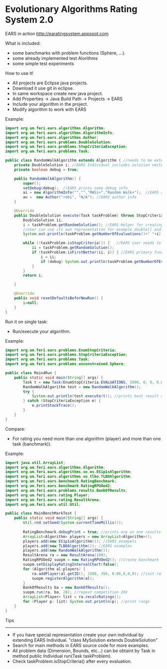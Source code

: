 Evolutionary Algorithms Rating System 2.0
=====================================

EARS in action http://earatingsystem.appspot.com

What is included:
* some banchmarks with problem functions (Sphere, ...).
* some already implemented test Alorithms
* some simple test experiments


How to use it!

* All projects are Eclipse java projects.
* Download it use git in eclipse.
* In same workspace create new java project.
* Add Properties -> Java Build Path -> Projects -> EARS
* Include your algorithm in the project.
* Modify algorithm to work with EARS

Example:
```java
import org.um.feri.ears.algorithms.Algorithm;
import org.um.feri.ears.algorithms.AlgorithmInfo;
import org.um.feri.ears.algorithms.Author;
import org.um.feri.ears.problems.DoubleSolution;
import org.um.feri.ears.problems.StopCriteriaException;
import org.um.feri.ears.problems.Task;

public class RandomWalkAlgorithm extends Algorithm { //needs to me extended 
	private DoubleSolution i; //EARS Individual includes solution vector and its fitness value
	private boolean debug = true;

	public RandomWalkAlgorithm() { 
		super();
		setDebug(debug);  //EARS prints some debug info
		ai = new AlgorithmInfo("","","RWSi+","Random Walk+");  //EARS add algorithm name
		au =  new Author("robi", "N/A"); //EARS author info
	}

	@Override  
	public DoubleSolution execute(Task taskProblem) throws StopCriteriaException{ //EARS main evaluation loop 
		DoubleSolution ii;
		i = taskProblem.getRandomSolution(); //EARS Helper for creating random solution, it takes one evaluation (eval++)
		//user can use its own representation for example double[] and in fase of evaluation calls taskProblem.eval that creates individual
		System.out.println(taskProblem.getNumberOfEvaluations()+" "+i); //prints number of evaluations

		while (!taskProblem.isStopCriteria()) {   //EARS user needs to take care about number of evaluations
			ii = taskProblem.getRandomSolution();
			if (taskProblem.isFirstBetter(ii, i)) { //EARS primary function it takes care if we are searching minimum or maximum, if solution is valit etc.
				i = ii;
				if (debug) System.out.println(taskProblem.getNumberOfEvaluations()+" "+i);
			}
		}
		return i;

	}

	@Override
	public void resetDefaultsBeforNewRun() {
		i=null;
	}
}
```
Run it on single task:

- Run/execute your algorithm.

Example:
```java
import org.um.feri.ears.problems.EnumStopCriteria;
import org.um.feri.ears.problems.StopCriteriaException;
import org.um.feri.ears.problems.Task;
import org.um.feri.ears.problems.unconstrained.Sphere;

public class Main4Run {
	public static void main(String[] args) {
		Task t = new Task(EnumStopCriteria.EVALUATIONS, 5000, 0, 0, 0.0001, new Sphere(5)); //run problem Sphere Dimension 5, 3000 evaluations
		RandomWalkAlgorithm test = new RandomWalkAlgorithm();
		try {
			System.out.println(test.execute(t)); //prints best result afrer 3000 runs
		} catch (StopCriteriaException e) {
			e.printStackTrace();
		}
	}
}
```
Compare:

* For rating you need more than one algorithm (player) and more than one task (banchmark)).

Example:
```java
import java.util.ArrayList;
import org.um.feri.ears.algorithms.Algorithm;
import org.um.feri.ears.algorithms.so.es.ES1p1sAlgorithm;
import org.um.feri.ears.algorithms.so.tlbo.TLBOAlgorithm;
import org.um.feri.ears.benchmark.RatingBenchmark;
import org.um.feri.ears.benchmark.RatingRPUOed2;
import org.um.feri.ears.problems.results.BankOfResults;
import org.um.feri.ears.rating.Player;
import org.um.feri.ears.rating.ResultArena;
import org.um.feri.ears.util.Util;

public class MainBenchMarkTest {
	public static void main(String[] args) {
		Util.rnd.setSeed(System.currentTimeMillis());
		
		RatingBenchmark.debugPrint = true; //prints one on one results
		ArrayList<Algorithm> players = new ArrayList<Algorithm>();
		players.add(new ES1p1sAlgorithm()); //EARS exampels
		players.add(new TLBOAlgorithm()); //EARS examples
		players.add(new RandomWalkAlgorithm());
		ResultArena ra = new ResultArena(100); 
		RatingRPUOed2 suopm = new RatingRPUOed2(); //Create banchmark
		suopm.setDisplayRatingIntervalChart(false);
		for (Algorithm al:players) {
			ra.addPlayer(al.getID(), 1500, 350, 0.06,0,0,0); //init rating 1500
			suopm.registerAlgorithm(al);
		}
		BankOfResults ba = new BankOfResults();
		suopm.run(ra, ba, 20); //repeat competition 20X
		ArrayList<Player> list = ra.recalcRatings();
		for (Player p: list) System.out.println(p); //print rangs
	}
}
```

Tips
____

* If you have special representation create your own individual by extending EARS Individual.
"class MySolution extends DoubleSolution"
* Search for main methods in EARS source code for more examples.
* All problem data (Dimension, Bounds, etc...) can be obtaint by Task in method public Individual run(Task taskProblem).
* Check taskProblem.isStopCriteria() after every evaluation.
